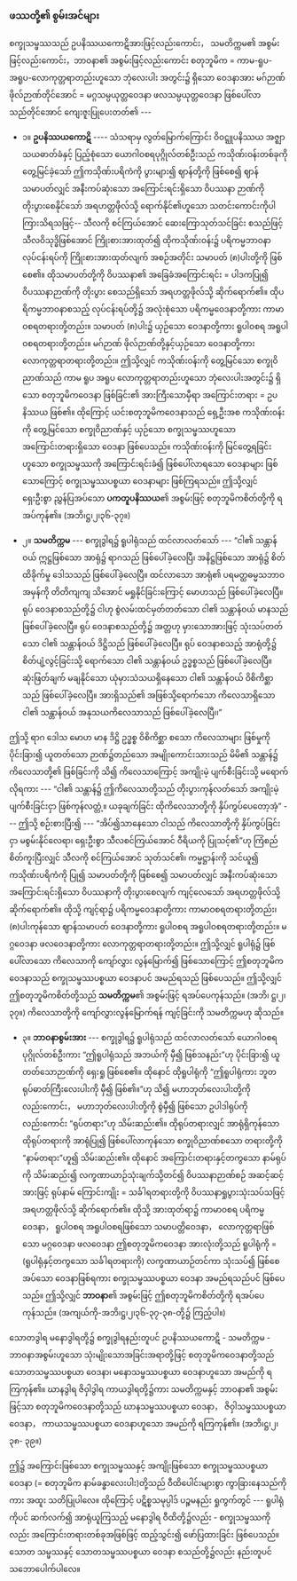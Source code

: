 ### ဖဿတို့၏ စွမ်းအင်များ

စက္ခုသမ္ဖဿသည် ဥပနိဿယကောဋိအားဖြင့်လည်းကောင်း， သမတိက္ကမ၏ အစွမ်းဖြင့်လည်းကောင်း，ဘာဝနာ၏ အစွမ်းဖြင့်လည်းကောင်း စတုဘူမိက = ကာမ-ရူပ-အရူပ-လောကုတ္တရာတည်းဟူသော ဘုံလေးပါး အတွင်း၌ ရှိသော ဝေဒနာအား မဂ်ဉာဏ် ဖိုလ်ဉာဏ်တိုင်အောင် = မဂ္ဂသမ္ပယုတ္တဝေဒနာ ဖလသမ္ပယုတ္တဝေဒနာ ဖြစ်ပေါ်လာသည်တိုင်အောင် ကျေးဇူးပြုပေးတတ်၏ ---

- ၁။ **ဥပနိဿယကောဋိ** ---- သံသရာမှ လွတ်မြောက်ကြောင်း ဝိဝဋ္ဋူပနိဿယ အဇ္ဈာသယဓာတ်ခံနှင့် ပြည့်စုံသော ယောဂါဝစရပုဂ္ဂိုလ်တစ်ဦးသည် ကသိုဏ်းဝန်းတစ်ခုကို တွေ့မြင်ခဲ့သော် ဤကသိုဏ်းပရိကံကို ပွားများ၍ ဈာန်တို့ကို ဖြစ်စေ၍ ဈာန်သမာပတ်လျှင် အနီးကပ်ဆုံးသော အကြောင်းရင်းရှိသော ဝိပဿနာ ဉာဏ်ကို တိုးပွားစေနိုင်သော် အရဟတ္တဖိုလ်သို့ ရောက်နိုင်၏ဟူသော သတင်းကောင်းကိုပါ ကြားသိရသဖြင့်-- သီလကို စင်ကြယ်အောင် ဆေးကြောသုတ်သင်ခြင်း စသည်ဖြင့် သီလဝိသုဒ္ဓိဖြစ်အောင် ကြိုးစားအားထုတ်၍ ထိုကသိုဏ်းဝန်း၌ ပရိကမ္မဘာဝနာ လုပ်ငန်းရပ်ကို ကြိုးစားအားထုတ်လျက် အစဉ်အတိုင်း သမာပတ် (၈)ပါးတို့ကို ဖြစ်စေ၏။ 
ထိုသမာပတ်တို့ကို ဝိပဿနာ၏ အခြေခံအကြောင်းရင်း = ပါဒကပြု၍ ဝိပဿနာဉာဏ်ကို တိုးပွား စေသည်ရှိသော် အရဟတ္တဖိုလ်သို့ ဆိုက်ရောက်၏။ 
ထိုပရိကမ္မဘာဝနာစသည့် လုပ်ငန်းရပ်တို့၌ အလုံးစုံသော ပရိကမ္မဝေဒနာတို့ကား ကာမာဝစရတရားတို့တည်း။ 
သမာပတ် (၈)ပါး၌ ယှဉ်သော ဝေဒနာတို့ကား ရူပါဝစရ အရူပါဝစရတရားတို့တည်း။ 
မဂ်ဉာဏ် ဖိုလ်ဉာဏ်တို့နှင့်ယှဉ်သော ဝေဒနာတို့ကား လောကုတ္တရာတရားတို့တည်း။ 
ဤသို့လျှင် ကသိုဏ်းဝန်းကို တွေ့မြင်သော စက္ခုဝိညာဏ်သည် ကာမ ရူပ အရူပ လောကုတ္တရာတည်းဟူသော ဘုံလေးပါးအတွင်း၌ ရှိသော စတုဘူမိကဝေဒနာ ဖြစ်ခြင်း၏ အားကြီးသောမှီရာ အကြောင်းတရား = ဥပနိဿယ ဖြစ်၏။ 
ထိုကြောင့် ယင်းစတုဘူမိကဝေဒနာသည် ရှေ့ဦးအစ ကသိုဏ်းဝန်းကို တွေ့မြင်သော စက္ခုဝိညာဏ်နှင့် ယှဉ်သော စက္ခုသမ္ဖဿဟူသော အကြောင်းတရားရှိသော ဝေဒနာ ဖြစ်ပေသည်။ 
ကသိုဏ်းဝန်းကို မြင်တွေ့ရခြင်းဟူသော စက္ခုသမ္ဖဿကို အကြောင်းရင်းခံ၍ ဖြစ်ပေါ်လာရသော ဝေဒနာများ ဖြစ်သောကြောင့် စက္ခုသမ္ဖဿပစ္စယာ ဝေဒနာများ ဖြစ်ကြရသည်။ 
ဤသို့လျှင် ရှေးဦးစွာ ညွှန်ပြအပ်သော **ပကတူပနိဿယ**၏ အစွမ်းဖြင့် စတုဘူမိကစိတ်တို့ကို ရအပ်ကုန်၏။
(အဘိ၊ဋ္ဌ၊၂၊၃၆-၃၇။)

- ၂။ **သမတိက္ကမ** --- စက္ခုဒွါရ၌ ရူပါရုံသည် ထင်လာလတ်သော် --- “ငါ၏ သန္တာန်ဝယ် ဣဋ္ဌဖြစ်သော အာရုံ၌ ရာဂသည် ဖြစ်ပေါ်ခဲ့လေပြီ၊ အနိဋ္ဌဖြစ်သော အာရုံ၌ စိတ်ထိခိုက်မှု ဒေါသသည် ဖြစ်ပေါ်ခဲ့လေပြီ။ 
ထင်လာသော အာရုံ၏ ပရမတ္ထဓမ္မသဘာဝအမှန်ကို တိတိကျကျ သိအောင် မရှုနိုင်ခြင်းကြောင့် မောဟသည် ဖြစ်ပေါ်ခဲ့လေပြီ။ 
ရုပ် ဝေဒနာစသည်တို့၌ ငါဟု စွဲလမ်းထင်မှတ်တတ်သော ငါ၏ သန္တာန်ဝယ် မာနသည် ဖြစ်ပေါ်ခဲ့လေပြီ။ 
ရုပ် ဝေဒနာစသည်တို့၌ အတ္တဟု မှားသောအားဖြင့် သုံးသပ်တတ်သော ငါ၏ သန္တာန်ဝယ် ဒိဋ္ဌိသည် ဖြစ်ပေါ်ခဲ့လေပြီ။ 
ရုပ် ဝေဒနာစသည့် အာရုံတို့၌ စိတ်ပျံ့လွင့်ခြင်းသို့ ရောက်သော ငါ၏ သန္တာန်ဝယ် ဥဒ္ဓစ္စသည် ဖြစ်ပေါ်ခဲ့လေပြီ။ 
ဆုံးဖြတ်ချက် မချနိုင်သော ယုံမှားသံသယရှိနေသော ငါ၏ သန္တာန်ဝယ် ဝိစိကိစ္ဆာသည် ဖြစ်ပေါ်ခဲ့လေပြီ။ 
အားရှိသည်၏ အဖြစ်သို့ရောက်သော ကိလေသာရှိသော ငါ၏ သန္တာန်ဝယ် အနုသယကိလေသာသည် ဖြစ်ပေါ်ခဲ့လေပြီ၊၊”

ဤသို့ ရာဂ ဒေါသ မောဟ မာန ဒိဋ္ဌိ ဥဒ္ဓစ္စ ဝိစိကိစ္ဆာ စသော ကိလေသာများ ဖြစ်မှုကို ပိုင်းခြား၍ ယူတတ်သော ဉာဏ်၌တည်သော အမျိုးကောင်းသားသည် မိမိ၏ သန္တာန်၌ ကိလေသာတို့၏ ဖြစ်ခြင်းကို သိ၍ ကိလေသာကြောင့် အကျိုးမဲ့ ပျက်စီးခြင်းသို့ မရောက်လိုရကား --- “ငါ၏ သန္တာန်၌ ဤကိလေသာတို့သည် တိုးပွားကုန်လတ်သော် အကျိုးမဲ့ ပျက်စီးခြင်းငှာ ဖြစ်ကုန်လတ္တံ့။ 
ယခုချက်ခြင်း ထိုကိလေသာတို့ကို နှိပ်ကွပ်ပေတော့အံ့” --- ဤသို့ စဉ်းစားပြီး၍ --- “အိပ်၍သာနေသော ငါသည် ကိလေသာတို့ကို နှိပ်ကွပ်ခြင်းငှာ မစွမ်းနိုင်လေရာ၊ ရှေးဦးစွာ သီလစင်ကြယ်အောင် ဝီရိယကို ပြုသင့်၏”ဟု ကြံစည် စိတ်ကူးပြီးလျှင် သီလကို စင်ကြယ်အောင် သုတ်သင်၏၊ ကမ္မဋ္ဌာန်းကို သင်ယူ၍ ကသိုဏ်းပရိကံကို ပြု၍ သမာပတ်တို့ကို ဖြစ်စေ၍ သမာပတ်လျှင် အနီးကပ်ဆုံးသော အကြောင်းရင်းရှိသော ဝိပဿနာကို တိုးပွားစေလျက် ကျင့်လေသော် အရဟတ္တဖိုလ်သို့ ဆိုက်ရောက်၏။ 
ထိုသို့ ကျင့်ရာ၌ ပရိကမ္မဝေဒနာတို့ကား ကာမာဝစရတရားတို့တည်း၊ (၈)ပါးကုန်သော ဈာန်သမာပတ် ဝေဒနာတို့ကား ရူပါဝစရ အရူပါဝစရတရားတို့တည်း။ 
မဂ္ဂဝေဒနာ ဖလဝေဒနာတို့ကား လောကုတ္တရာတရားတို့တည်း။ 
ဤသို့လျှင် ရူပါရုံ၌ ဖြစ်ပေါ်လာသော ကိလေသာကို ကျော်လွှား လွန်မြောက်၍ ဖြစ်သောကြောင့် ဤစတုဘူမိက ဝေဒနာသည် စက္ခုသမ္ဖဿပစ္စယာ ဝေဒနာပင် အမည်ရသည် ဖြစ်ပေသည်။ 
ဤသို့လျှင် ဤစတုဘူမိကစိတ်တို့သည် **သမတိက္ကမ**၏ အစွမ်းဖြင့် ရအပ်ပေကုန်သည်။ (အဘိ၊ ဋ္ဌ၊၂၊၃၇။) 
ကိလေသာတို့ကို ကျော်လွှားလွန်မြောက်ရန် ကျင့်ခြင်းကို သမတိက္ကမဟု ဆိုသည်။

- ၃။ **ဘာဝနာစွမ်းအား** --- စက္ခုဒွါရ၌ ရူပါရုံသည် ထင်လာလတ်သော် ယောဂါဝစရပုဂ္ဂိုလ်တစ်ဦးကား “ဤရူပါရုံသည် အဘယ်ကို မှီ၍ ဖြစ်သနည်း”ဟု ပိုင်းခြား၍ ယူတတ်သောဉာဏ်ကို ရှေးရှု ဖြစ်စေ၏။ 
ထိုနောင် ထိုရူပါရုံကို “ဤရူပါရုံကား ဘူတရုပ်ဓာတ်ကြီးလေးပါးကို မှီ၍ ဖြစ်၏။”ဟု သိ၍ မဟာဘုတ်လေးပါးတို့ကိုလည်းကောင်း， မဟာဘုတ်လေးပါးတို့ကို စွဲမှီ၍ ဖြစ်သော ဥပါဒါရုပ်ကိုလည်းကောင်း “ရုပ်တရား”ဟု သိမ်းဆည်း၏။ 
ထိုရုပ်တရားလျှင် အာရုံရှိကုန်သော ထိုရုပ်တရားကို အာရုံပြု၍ ဖြစ်ပေါ်လာကုန်သော စက္ခုဝိညာဏ်စသော တရားတို့ကို “နာမ်တရား”ဟူ၍ သိမ်းဆည်း၏။ 
ထိုနောင် အကြောင်းတရားနှင့်တကွသော နာမ်ရုပ်ကို သိမ်းဆည်း၍ လက္ခဏာယာဉ်သုံးချက်သို့တင်၍ ဝိပဿနာဉာဏ်စဉ် အဆင့်ဆင့်အားဖြင့် ရုပ်နာမ် ကြောင်းကျိုး = သင်္ခါရတရားတို့ကို ဝိပဿနာရှုပွားသုံးသပ်သဖြင့် အရဟတ္တဖိုလ်သို့ ဆိုက်ရောက်၏။ 
ထိုသို့ အားထုတ်ရာ၌ ကာမာဝစရ ပရိကမ္မဝေဒနာ， ရူပါဝစရ အရူပါဝစရဖြစ်သော သမာပတ္တိဝေဒနာ， လောကုတ္တရာဖြစ်သော မဂ္ဂဝေဒနာ ဖလဝေဒနာ ဤစတုဘူမိကဝေဒနာ အားလုံးတို့သည် ရူပါရုံကို = (ရူပါရုံနှင့်တကွသော သင်္ခါရတရားကို) လက္ခဏာယာဉ်တင်ကာ သုံးသပ်၍ ဖြစ်စေအပ်သော ဝေဒနာဖြစ်ရကား စက္ခုသမ္ဖဿပစ္စယာ ဝေဒနာ အမည်ရသည်ပင် ဖြစ်ပေသည်။ 
ဤသို့လျှင် **ဘာဝနာ**၏ အစွမ်းဖြင့် ဤစတုဘူမိကစိတ်တို့ကို ရအပ်ပေကုန်သည်။ (အကျယ်ကို-အဘိ၊ဋ္ဌ၊၂၊၃၆-၃၇-၃၈-တို့၌ ကြည့်ပါ။)

သောတဒွါရ မနောဒွါရတို့၌ စက္ခုဒွါရနည်းတူပင် ဥပနိဿယကောဋိ - သမတိက္ကမ - ဘာဝနာအစွမ်းဟူသော သုံးမျိုးသောအခြင်းအရာတို့ဖြင့် စတုဘူမိကဝေဒနာတို့သည် သောတသမ္ဖဿပစ္စယာ ဝေဒနာ၊ မနောသမ္ဖဿပစ္စယာ ဝေဒနာဟူသော အမည်ကို ရကြကုန်၏။ 
ဃာနဒွါရ ဇိဝှါဒွါရ ကာယဒွါရတို့၌ကား သမတိက္ကမနှင့် ဘာဝနာ၏ အစွမ်းဖြင့်သာ စတုဘူမိကဝေဒနာတို့သည် ဃာနသမ္ဖဿပစ္စယာ ဝေဒနာ， ဇိဝှါသမ္ဖဿပစ္စယာ ဝေဒနာ， ကာယသမ္ဖဿပစ္စယာ ဝေဒနာဟူသော အမည်ကို ရကြကုန်၏။ (အဘိ၊ဋ္ဌ၊၂၊၃၈- ၃၉။)

ဤ၌ အကြောင်းဖြစ်သော စက္ခုသမ္ဖဿနှင့် အကျိုးဖြစ်သော စက္ခုသမ္ဖဿပစ္စယာ ဝေဒနာ (= စတုဘူမိက နာမ်ခန္ဓာလေးပါး)တို့သည် ဝီထိပေါင်းများစွာ ကွာခြားနေသည်ကိုကား အထူး သတိပြုပါလေ။ 
ထိုကြောင့် ပဋိစ္စသမုပ္ပါဒ် ပဉ္စမနည်း ရှုကွက်တွင် --- ရူပါရုံကိုပင် ဆက်လက်၍ အာရုံယူကြသည့် မနောဒွါရ ဝီထိတို့၌လည်း - စက္ခုသမ္ဖဿကိုလည်း အကြောင်းတရားတစ်ခုအဖြစ်ဖြင့် ထည့်သွင်း၍ ဖော်ပြထားခြင်း ဖြစ်ပေသည်။ 
သောတ သမ္ဖဿနှင့် သောတသမ္ဖဿပစ္စယာ ဝေဒနာ စသည်တို့၌လည်း နည်းတူပင် သဘောပေါက်ပါလေ။
